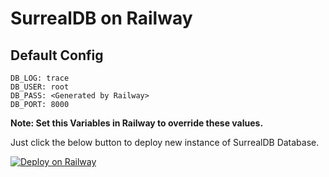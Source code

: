 # SurrealDB on Railway

## Default Config

    DB_LOG: trace
    DB_USER: root
    DB_PASS: <Generated by Railway>
    DB_PORT: 8000

**Note: Set this Variables in Railway to override these values.**

Just click the below button to deploy new instance of SurrealDB Database.

[![Deploy on Railway](https://railway.app/button.svg)](https://railway.app/template/K0JOMd?referralCode=bncQEM)
